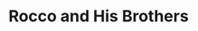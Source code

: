 ---
title: "Rocco and His Brothers"
year: 1960
rating: 4.5
stars: "★★★★½"
rewatched: false
permalink: "rocco-and-his-brothers"
watched_on: 2024-09-17
---